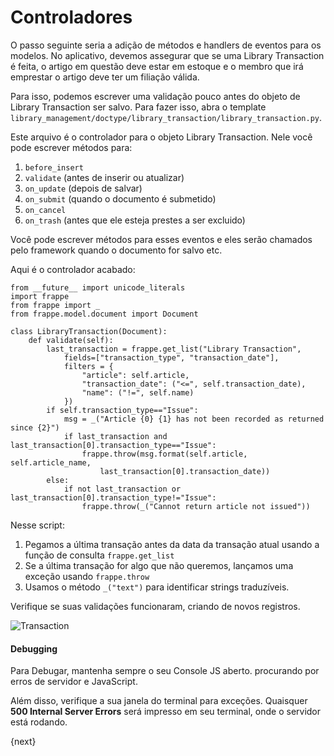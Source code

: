 <!-- add-breadcrumbs -->
# Controladores

O passo seguinte seria a adição de métodos e handlers de eventos para os modelos. No aplicativo, devemos assegurar que se uma Library Transaction é feita, o artigo em questão deve estar em estoque e o membro que irá emprestar o artigo deve ter um filiação válida.

Para isso, podemos escrever uma validação pouco antes do objeto de Library Transaction ser salvo. Para fazer isso, abra o template `library_management/doctype/library_transaction/library_transaction.py`.

Este arquivo é o controlador para o objeto Library Transaction. Nele você pode escrever métodos para:

1. `before_insert`
1. `validate` (antes de inserir ou atualizar)
1. `on_update` (depois de salvar)
1. `on_submit` (quando o documento é submetido)
1. `on_cancel`
1. `on_trash` (antes que ele esteja prestes a ser excluido)

Você pode escrever métodos para esses eventos e eles serão chamados pelo framework quando o documento for salvo etc.

Aqui é o controlador acabado:

	from __future__ import unicode_literals
	import frappe
	from frappe import _
	from frappe.model.document import Document

	class LibraryTransaction(Document):
		def validate(self):
			last_transaction = frappe.get_list("Library Transaction",
				fields=["transaction_type", "transaction_date"],
				filters = {
					"article": self.article,
					"transaction_date": ("<=", self.transaction_date),
					"name": ("!=", self.name)
				})
			if self.transaction_type=="Issue":
				msg = _("Article {0} {1} has not been recorded as returned since {2}")
				if last_transaction and last_transaction[0].transaction_type=="Issue":
					frappe.throw(msg.format(self.article, self.article_name,
						last_transaction[0].transaction_date))
			else:
				if not last_transaction or last_transaction[0].transaction_type!="Issue":
					frappe.throw(_("Cannot return article not issued"))

Nesse script:

1. Pegamos a última transação antes da data da transação atual usando a função de consulta `frappe.get_list`
1. Se a última transação for algo que não queremos, lançamos uma exceção usando `frappe.throw`
1. Usamos o método `_("text")` para identificar strings traduzíveis.

Verifique se suas validações funcionaram, criando de novos registros.

<img class="screenshot" alt="Transaction" src="/docs/assets/img/lib_trans.png">

#### Debugging

Para Debugar, mantenha sempre o seu Console JS aberto. procurando por erros de servidor e JavaScript.

Além disso, verifique a sua janela do terminal para exceções. Quaisquer  **500 Internal Server Errors** será impresso em seu terminal, onde o servidor está rodando.

{next}
